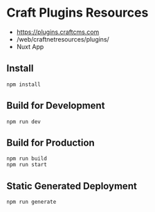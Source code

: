 # Craft Plugins Resources

- https://plugins.craftcms.com
- /web/craftnetresources/plugins/
- Nuxt App

## Install
    npm install
    
## Build for Development
    npm run dev

## Build for Production
    npm run build
    npm run start
    
## Static Generated Deployment
    npm run generate
    

